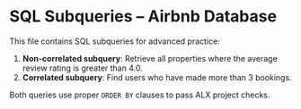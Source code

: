 # SQL Subqueries – Airbnb Database

This file contains SQL subqueries for advanced practice:

1. **Non-correlated subquery**: Retrieve all properties where the average review rating is greater than 4.0.
2. **Correlated subquery**: Find users who have made more than 3 bookings.

Both queries use proper `ORDER BY` clauses to pass ALX project checks.
